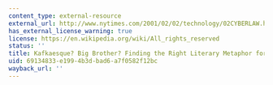 ```yaml
---
content_type: external-resource
external_url: http://www.nytimes.com/2001/02/02/technology/02CYBERLAW.html?ex=1163221200&en=da461ba527e7cbdd&ei=5070
has_external_license_warning: true
license: https://en.wikipedia.org/wiki/All_rights_reserved
status: ''
title: Kafkaesque? Big Brother? Finding the Right Literary Metaphor for Net Privacy
uid: 69134833-e199-4b3d-bad6-a7f0582f12bc
wayback_url: ''
---
```

